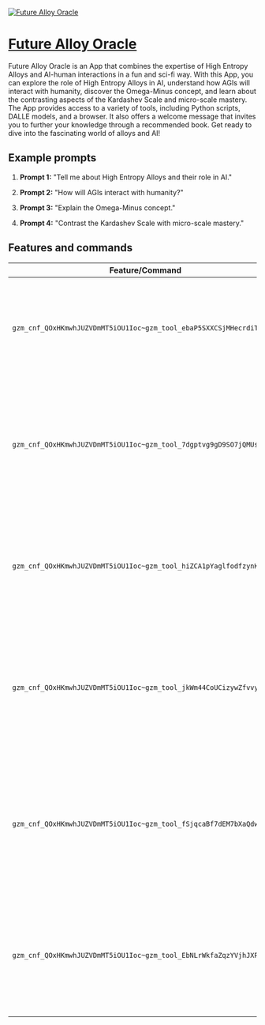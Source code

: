 [![Future Alloy Oracle](https://files.oaiusercontent.com/file-xl5Jf7CcGEsaM1HZwgF4vO62?se=2123-10-18T15%3A27%3A36Z&sp=r&sv=2021-08-06&sr=b&rscc=max-age%3D31536000%2C%20immutable&rscd=attachment%3B%20filename%3Df19b6a5d-4e7a-47be-85bd-5034c36ff67c.png&sig=HM4sCoMyMNDkYEzFQWrYGUTPjib77LIW9UGPc9i1nC0%3D)](https://chat.openai.com/g/g-a0zjoRT4P-future-alloy-oracle)

# [Future Alloy Oracle](https://chat.openai.com/g/g-a0zjoRT4P-future-alloy-oracle)

Future Alloy Oracle is an App that combines the expertise of High Entropy Alloys and AI-human interactions in a fun and sci-fi way. With this App, you can explore the role of High Entropy Alloys in AI, understand how AGIs will interact with humanity, discover the Omega-Minus concept, and learn about the contrasting aspects of the Kardashev Scale and micro-scale mastery. The App provides access to a variety of tools, including Python scripts, DALLE models, and a browser. It also offers a welcome message that invites you to further your knowledge through a recommended book. Get ready to dive into the fascinating world of alloys and AI!

## Example prompts

1. **Prompt 1:** "Tell me about High Entropy Alloys and their role in AI."

2. **Prompt 2:** "How will AGIs interact with humanity?"

3. **Prompt 3:** "Explain the Omega-Minus concept."

4. **Prompt 4:** "Contrast the Kardashev Scale with micro-scale mastery."

## Features and commands

| Feature/Command | Description |
| --- | --- |
| `gzm_cnf_QOxHKmwhJUZVDmMT5iOU1Ioc~gzm_tool_ebaP5SXXCSjMHecrdiTyHmjO` | This command allows you to access a Python tool for high entropy alloys and AI-human interactions. |
| `gzm_cnf_QOxHKmwhJUZVDmMT5iOU1Ioc~gzm_tool_7dgptvg9gD9SO7jQMUsgnKBn` | This command provides access to a DALL·E tool for generating AI-human interaction scenarios with a hint of sci-fi fun. |
| `gzm_cnf_QOxHKmwhJUZVDmMT5iOU1Ioc~gzm_tool_hiZCA1pYaglfodfzynH8lnKJ` | This command allows you to access a browser tool to explore and research about alloys and AI's future. |
| `gzm_cnf_QOxHKmwhJUZVDmMT5iOU1Ioc~gzm_tool_jkWm44CoUCizywZfvvybXRX7` | This command allows you to access a Python tool for advanced analysis and exploration of high entropy alloys. |
| `gzm_cnf_QOxHKmwhJUZVDmMT5iOU1Ioc~gzm_tool_fSjqcaBf7dEM7bXaQdwZGjxA` | This command provides access to a DALL·E tool for generating creative and imaginative scenarios related to alloys and AI. |
| `gzm_cnf_QOxHKmwhJUZVDmMT5iOU1Ioc~gzm_tool_EbNLrWkfaZqzYVjhJXPW6R8u` | This command allows you to access a browser tool to explore and research about the future of alloys and AI. |

